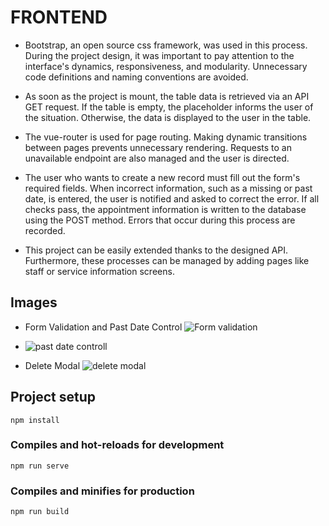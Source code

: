 # FRONTEND

- Bootstrap, an open source css framework, was used in this process. During the project design, it was important to pay attention to the interface's dynamics, responsiveness, and modularity. Unnecessary code definitions and naming conventions are avoided.

- As soon as the project is mount, the table data is retrieved via an API GET request. If the table is empty, the placeholder informs the user of the situation. Otherwise, the data is displayed to the user in the table.

- The vue-router is used for page routing. Making dynamic transitions between pages prevents unnecessary rendering. Requests to an unavailable endpoint are also managed and the user is directed.

- The user who wants to create a new record must fill out the form's required fields. When incorrect information, such as a missing or past date, is entered, the user is notified and asked to correct the error. If all checks pass, the appointment information is written to the database using the POST method. Errors that occur during this process are recorded.

- This project can be easily extended thanks to the designed API. Furthermore, these processes can be managed by adding pages like staff or service information screens.

## Images

- Form Validation and Past Date Control
![Form validation](https://user-images.githubusercontent.com/49994631/200799223-d2c0ca6b-2faf-40e7-91a2-4e15b1a051f2.PNG)

- ![past date controll](https://user-images.githubusercontent.com/49994631/200799318-0865ce0e-4779-4d8b-9641-ccb08047a2d1.PNG)

- Delete Modal
![delete modal](https://user-images.githubusercontent.com/49994631/200799529-a2b57aed-7fbb-4477-98cd-16f755a2b60f.PNG)


## Project setup
```
npm install
```

### Compiles and hot-reloads for development
```
npm run serve
```

### Compiles and minifies for production
```
npm run build
```

